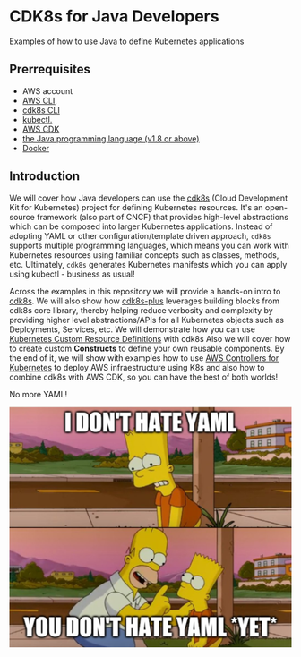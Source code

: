 # CDK8s for Java Developers

Examples of how to use Java to define Kubernetes applications

## Prerrequisites

- AWS account 
- [AWS CLI](https://docs.aws.amazon.com/cli/latest/userguide/getting-started-install.html), 
- [cdk8s CLI ](https://cdk8s.io/docs/latest/getting-started/#install-the-cli) 
- [kubectl.](https://kubernetes.io/docs/tasks/tools/#kubectl) 
- [AWS CDK](https://docs.aws.amazon.com/cdk/v2/guide/getting_started.html#getting_started_install)
- [the Java programming language (v1.8 or above)](https://sdkman.io/jdks) 
- [Docker](https://docs.docker.com/engine/install/)

## Introduction

We will cover how Java developers can use the [cdk8s](https://cdk8s.io/docs/latest/) (Cloud Development Kit for Kubernetes)
project for defining Kubernetes resources. It's an open-source framework (also part of CNCF) that provides high-level abstractions which can be
composed into larger Kubernetes applications. Instead of adopting YAML or other configuration/template driven approach, `cdk8s` supports multiple
programming languages, which means you can work with Kubernetes resources using familiar concepts such as classes, methods, etc.
Ultimately, `cdk8s` generates Kubernetes manifests which you can apply using kubectl - business as usual!

Across the examples in this repository we will provide a hands-on intro to [cdk8s](https://cdk8s.io/docs/latest/).
We will also show how [cdk8s-plus](https://cdk8s.io/docs/latest/plus/) leverages building blocks from cdk8s core library, thereby helping reduce verbosity 
and complexity by providing higher level abstractions/APIs for all Kubernetes objects such as Deployments, Services, etc.
We will demonstrate how you can use [Kubernetes Custom Resource Definitions](https://kubernetes.io/docs/concepts/extend-kubernetes/api-extension/custom-resources/#customresourcedefinitions) with cdk8s
Also we will cover how to create custom **Constructs** to define your own reusable components.
By the end of it, we will show with examples how to use [AWS Controllers for Kubernetes](https://aws-controllers-k8s.github.io/community/docs/community/overview/) to deploy AWS
infraestructure using K8s and also how to combine cdk8s with AWS CDK, so you can have the best of both worlds!

No more YAML!

![YAML.jpg](YAML.jpg)


